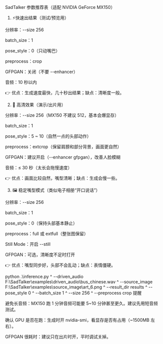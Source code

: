 SadTalker 参数推荐表（适配 NVIDIA GeForce MX150）
1. ⚡快速出结果（测试/预览用）

分辨率：--size 256

batch_size：1

pose_style：0（只动嘴巴）

preprocess：crop

GFPGAN：关闭（不要 --enhancer）

音频：10 秒以内

👉 优点：生成速度最快，几十秒出结果；缺点：清晰度一般。

2. 🎥 高清效果（演示/出片用）

分辨率：--size 256（MX150 不建议 512，基本会爆显存）

batch_size：1

pose_style：5 ~ 10（自然一点的头部动作）

preprocess：extcrop（保留肩膀和部分背景，画面更自然）

GFPGAN：建议开启（--enhancer gfpgan），改善人脸模糊

音频：≤ 30 秒（太长会拖慢速度）

👉 优点：画面比较自然，嘴型清晰；缺点：生成会慢一些。

3. 🖼 稳定嘴型模式（类似电子相册“开口说话”）

分辨率：--size 256

batch_size：1

pose_style：0（保持头部基本静止）

preprocess：full 或 extfull（整张图保留）

Still Mode：开启 --still

GFPGAN：可选，清晰度不足时打开

👉 优点：嘴型同步好，头部不会乱动；缺点：表情僵硬。

python .\inference.py ^
  --driven_audio F:\SadTalker\examples\driven_audio\bus_chinese.wav ^
  --source_image F:\SadTalker\examples\source_image\art_6.png ^
  --result_dir results ^
  --pose_style 0 ^
  --batch_size 1 ^
  --size 256 ^
  --preprocess crop
提醒

避免长音频：MX150 跑 1 分钟音频可能要 5~10 分钟甚至更久。建议先用短音频测试。

确认 GPU 是否在跑：生成时开 nvidia-smi，看显存是否有占用（~1500MB 左右）。

GFPGAN 很耗时：建议只在出片时开，平时调试关掉。